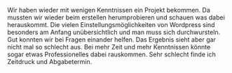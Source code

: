 Wir haben wieder mit wenigen Kenntnissen ein Projekt bekommen. Da mussten wir wieder beim erstellen herumprobieren und schauen was dabei herauskommt. 
Die vielen Einstellungsmöglichkeiten von Wordpress sind besonders am Anfang unübersichtlich und man muss sich durchwursteln. 
Gut konnten wir bei Fragen einander helfen. Das Ergebnis sieht aber gar nicht mal so schlecht aus. Bei mehr Zeit und mehr Kenntnissen könnte sogar etwas 
Professionelles dabei rauskommen. Sehr schlecht finde ich Zeitdruck und Abgabetermin.
